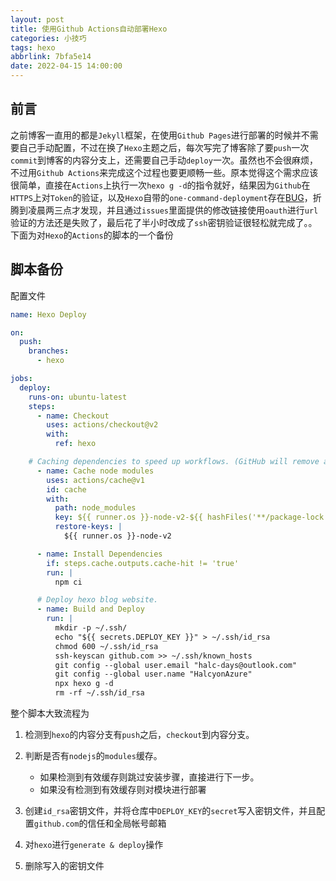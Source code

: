 ```yaml
---
layout: post
title: 使用Github Actions自动部署Hexo
categories: 小技巧
tags: hexo
abbrlink: 7bfa5e14
date: 2022-04-15 14:00:00
---
```


## 前言

之前博客一直用的都是`Jekyll`框架，在使用`Github Pages`进行部署的时候并不需要自己手动配置，不过在换了`Hexo`主题之后，每次写完了博客除了要`push`一次`commit`到博客的内容分支上，还需要自己手动`deploy`一次。虽然也不会很麻烦，不过用`Github Actions`来完成这个过程也要更顺畅一些。原本觉得这个需求应该很简单，直接在`Actions`上执行一次`hexo g -d`的指令就好，结果因为`Github`在`HTTPS`上对`Token`的验证，以及`Hexo`自带的`one-command-deployment`存在[BUG](https://github.com/hexojs/hexo/issues/4757#issuecomment-901613964)，折腾到凌晨两三点才发现，并且通过`issues`里面提供的修改链接使用`oauth`进行`url`验证的方法还是失败了，最后花了半小时改成了`ssh`密钥验证很轻松就完成了。。下面为对`Hexo`的`Actions`的脚本的一个备份

## 脚本备份

配置文件

```yaml
name: Hexo Deploy

on:
  push:
    branches:
      - hexo

jobs:
  deploy:
    runs-on: ubuntu-latest
    steps:
      - name: Checkout
        uses: actions/checkout@v2
        with:
          ref: hexo

    # Caching dependencies to speed up workflows. (GitHub will remove any cache entries that have not been accessed in over 7 days.)
      - name: Cache node modules
        uses: actions/cache@v1
        id: cache
        with:
          path: node_modules
          key: ${{ runner.os }}-node-v2-${{ hashFiles('**/package-lock.json') }}
          restore-keys: |
            ${{ runner.os }}-node-v2

      - name: Install Dependencies
        if: steps.cache.outputs.cache-hit != 'true'
        run: |
          npm ci

      # Deploy hexo blog website.
      - name: Build and Deploy
        run: |
          mkdir -p ~/.ssh/
          echo "${{ secrets.DEPLOY_KEY }}" > ~/.ssh/id_rsa
          chmod 600 ~/.ssh/id_rsa
          ssh-keyscan github.com >> ~/.ssh/known_hosts
          git config --global user.email "halc-days@outlook.com"
          git config --global user.name "HalcyonAzure"
          npx hexo g -d
          rm -rf ~/.ssh/id_rsa
```

整个脚本大致流程为

1. 检测到`hexo`的内容分支有`push`之后，`checkout`到内容分支。

2. 判断是否有`nodejs`的`modules`缓存。
   * 如果检测到有效缓存则跳过安装步骤，直接进行下一步。
   * 如果没有检测到有效缓存则对模块进行部署

3. 创建`id_rsa`密钥文件，并将仓库中`DEPLOY_KEY`的`secret`写入密钥文件，并且配置`github.com`的信任和全局帐号邮箱

4. 对`hexo`进行`generate & deploy`操作

5. 删除写入的密钥文件
